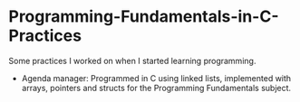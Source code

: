 # Programming-Fundamentals-in-C-Practices
Some practices I worked on when I started learning programming.
- Agenda manager: Programmed in C using linked lists, implemented with arrays, pointers and structs for the Programming Fundamentals subject.
